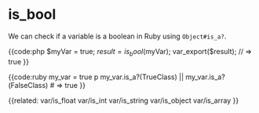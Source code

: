 # is_bool

We can check if a variable is a boolean in Ruby using `Object#is_a?`.


{{code:php
    $myVar = true;
    $result = is_bool($myVar);
    var_export($result);
    // => true
}}


{{code:ruby
    my_var = true
    p my_var.is_a?(TrueClass) || my_var.is_a?(FalseClass)
    # => true
}}


{{related:
    var/is_float
    var/is_int
    var/is_string
    var/is_object
    var/is_array
}}
